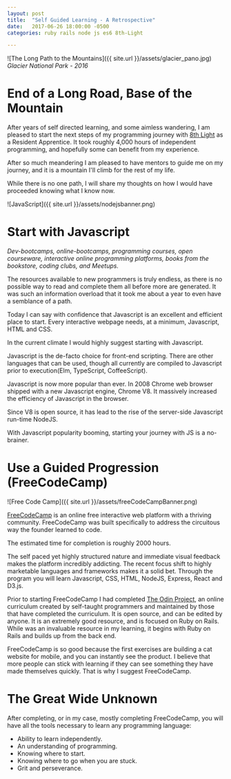 ```yaml
---
layout: post
title:  "Self Guided Learning - A Retrospective"
date:   2017-06-26 18:00:00 -0500
categories: ruby rails node js es6 8th-Light

---
```


![The Long Path to the Mountains]({{ site.url }}/assets/glacier_pano.jpg)
*Glacier National Park - 2016* 

# End of a Long Road, Base of the Mountain
After years of self directed learning, and some aimless wandering, I am pleased to start the next steps of my programming journey with [8th Light][8thlight] as a Resident Apprentice.  It took roughly 4,000 hours of independent programming, and hopefully some can benefit from my experience. 

After so much meandering I am pleased to have mentors to guide me on my journey, and it is a mountain I'll climb for the rest of my life.

While there is no one path, I will share my thoughts on how I would have proceeded knowing what I know now.

![JavaScript]({{ site.url }}/assets/nodejsbanner.png)

# Start with Javascript 
*Dev-bootcamps, online-bootcamps, programming courses, open courseware, interactive online programming platforms, books from the bookstore, coding clubs, and Meetups.* 

The resources available to new programmers is truly endless, as there is no possible way to read and complete them all before more are generated. It was such an information overload that it took me about a year to even have a semblance of a path.  

Today I can say with confidence that Javascript is an excellent and efficient place to start. Every interactive webpage needs, at a minimum, Javascript, HTML and CSS. 

In the current climate I would highly suggest starting with Javascript. 

Javascript is the de-facto choice for front-end scripting. There are other languages that can be used, though all currently are compiled to Javascript prior to execution(Elm, TypeScript, CoffeeScript).


Javascript is now more popular than ever. In 2008 Chrome web browser shipped with a new Javascript engine, Chrome V8. It massively increased the efficiency of Javascript in the browser.  

Since V8 is open source, it has lead to the rise of the server-side Javascript run-time NodeJS. 

With Javascript popularity booming, starting your journey with JS is a no-brainer.

# Use a Guided Progression (FreeCodeCamp) 

![Free Code Camp]({{ site.url }}/assets/freeCodeCampBanner.png)

[FreeCodeCamp][freecodecamp] is an online free interactive web platform with a thriving community. FreeCodeCamp was built specifically to address the circuitous way the founder learned to code.

The estimated time for completion is roughly 2000 hours.  

The self paced yet highly structured nature and immediate visual feedback makes the platform incredibly addicting. The recent focus shift to highly marketable languages and frameworks makes it a solid bet.  Through the program you will learn Javascript, CSS, HTML, NodeJS, Express, React and D3.js.

Prior to starting FreeCodeCamp I had completed [The Odin Project][theodinproject], an online curriculum created by self-taught programmers and maintained by those that have completed the curriculum. It is open source, and can be edited by anyone.  It is an extremely good resource, and is focused on Ruby on Rails.  While was an invaluable resource in my learning, it begins with Ruby on Rails and builds up from the back end. 

FreeCodeCamp is so good because the first exercises are building a cat website for mobile, and you can instantly see the product.  I believe that more people can stick with learning if they can see something they have made themselves quickly.  That is why I suggest FreeCodeCamp.

# The Great Wide Unknown

After completing, or in my case, mostly completing FreeCodeCamp, you will have all the tools necessary to learn any programming language:

* Ability to learn independently.
* An understanding of programming.
* Knowing where to start.
* Knowing where to go when you are stuck.
* Grit and perseverance. 




[freecodecamp]: https://freecodecamp.com
[theodinproject]: https://theodinproject.com
[codecademy]: https://codecademy.com
[8thlight]: https://8thlight.com